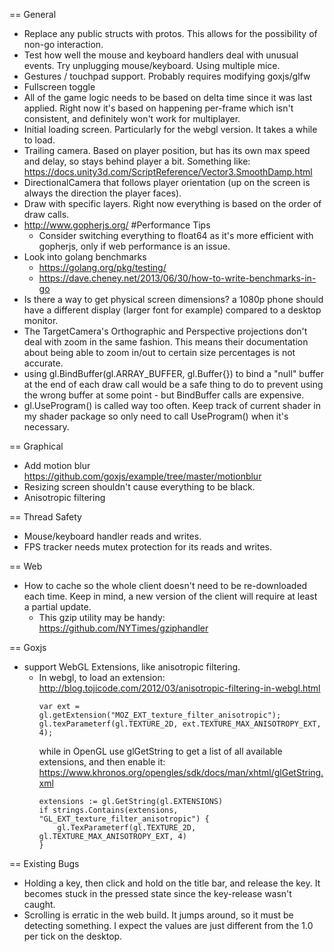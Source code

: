 == General
* Replace any public structs with protos. This allows for the possibility of non-go interaction.
* Test how well the mouse and keyboard handlers deal with unusual events. 
Try unplugging mouse/keyboard. Using multiple mice.
* Gestures / touchpad support. Probably requires modifying goxjs/glfw
* Fullscreen toggle
* All of the game logic needs to be based on delta time since it was last applied. Right now it's based on happening 
per-frame which isn't consistent, and definitely won't work for multiplayer.
* Initial loading screen. Particularly for the webgl version. It takes a while to load.
* Trailing camera. Based on player position, but has its own max speed and delay, so stays behind player a bit. 
Something like: https://docs.unity3d.com/ScriptReference/Vector3.SmoothDamp.html
* DirectionalCamera that follows player orientation (up on the screen is always the direction the player faces).
* Draw with specific layers. Right now everything is based on the order of draw calls.
* http://www.gopherjs.org/ #Performance Tips
  * Consider switching everything to float64 as it's more efficient with gopherjs, only if web performance is an issue.
* Look into golang benchmarks 
  * https://golang.org/pkg/testing/
  * https://dave.cheney.net/2013/06/30/how-to-write-benchmarks-in-go
* Is there a way to get physical screen dimensions? a 1080p phone should have a different display (larger font for 
example) compared to a desktop monitor.
* The TargetCamera's Orthographic and Perspective projections don't deal with zoom in the same fashion. This means
their documentation about being able to zoom in/out to certain size percentages is not accurate.
* using gl.BindBuffer(gl.ARRAY_BUFFER, gl.Buffer{}) to bind a "null" buffer at the end of each draw call would be a
safe thing to do to prevent using the wrong buffer at some point - but BindBuffer calls are expensive.
* gl.UseProgram() is called way too often. Keep track of current shader in my shader package so only need to call 
 UseProgram() when it's necessary.

== Graphical
* Add motion blur https://github.com/goxjs/example/tree/master/motionblur
* Resizing screen shouldn't cause everything to be black.
* Anisotropic filtering

== Thread Safety
* Mouse/keyboard handler reads and writes.
* FPS tracker needs mutex protection for its reads and writes.

== Web
* How to cache so the whole client doesn't need to be re-downloaded each time. Keep in mind, a new version of the client
will require at least a partial update.
  * This gzip utility may be handy: https://github.com/NYTimes/gziphandler

== Goxjs
* support WebGL Extensions, like anisotropic filtering.
  * In webgl, to load an extension: http://blog.tojicode.com/2012/03/anisotropic-filtering-in-webgl.html
    ```
    var ext = gl.getExtension("MOZ_EXT_texture_filter_anisotropic");
    gl.texParameterf(gl.TEXTURE_2D, ext.TEXTURE_MAX_ANISOTROPY_EXT, 4);
    ```
    while in OpenGL use glGetString to get a list of all available extensions, and then enable it:
    https://www.khronos.org/opengles/sdk/docs/man/xhtml/glGetString.xml
    ```
 	extensions := gl.GetString(gl.EXTENSIONS)
 	if strings.Contains(extensions, "GL_EXT_texture_filter_anisotropic") {
 		gl.TexParameterf(gl.TEXTURE_2D, gl.TEXTURE_MAX_ANISOTROPY_EXT, 4)
 	}
    ```

== Existing Bugs
* Holding a key, then click and hold on the title bar, and release the key. It becomes stuck in the pressed state
since the key-release wasn't caught.
* Scrolling is erratic in the web build. It jumps around, so it must be detecting something. I expect the values
are just different from the 1.0 per tick on the desktop. 

